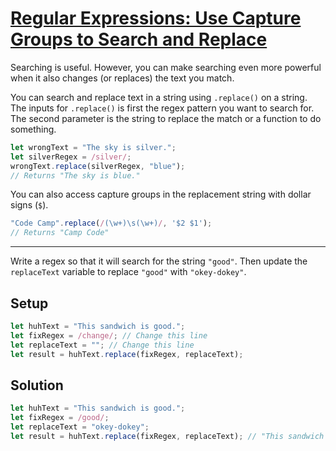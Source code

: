 # [Regular Expressions: Use Capture Groups to Search and Replace](https://learn.freecodecamp.org/javascript-algorithms-and-data-structures/regular-expressions/use-capture-groups-to-search-and-replace)

Searching is useful. However, you can make searching even more powerful when it also changes (or replaces) the text you match.

You can search and replace text in a string using `.replace()` on a string. The inputs for `.replace()` is first the regex pattern you want to search for. The second parameter is the string to replace the match or a function to do something.

```js
let wrongText = "The sky is silver.";
let silverRegex = /silver/;
wrongText.replace(silverRegex, "blue");
// Returns "The sky is blue."
```

You can also access capture groups in the replacement string with dollar signs (`$`).

```js
"Code Camp".replace(/(\w+)\s(\w+)/, '$2 $1');
// Returns "Camp Code"
```

---

Write a regex so that it will search for the string `"good"`. Then update the `replaceText` variable to replace `"good"` with `"okey-dokey"`.

## Setup
```js
let huhText = "This sandwich is good.";
let fixRegex = /change/; // Change this line
let replaceText = ""; // Change this line
let result = huhText.replace(fixRegex, replaceText);
```

## Solution
```js
let huhText = "This sandwich is good.";
let fixRegex = /good/;
let replaceText = "okey-dokey";
let result = huhText.replace(fixRegex, replaceText); // "This sandwich is okey-dokey."
```